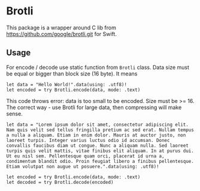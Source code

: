 # Brotli
This package is a wrapper around C lib from https://github.com/google/brotli.git for Swift.

## Usage
For encode / decode use static function from `Brotli` class.
Data size must be equal or bigger than block size (16 byte). It means
```
let data = "Hello World!".data(using: .utf8)!
let encoded = try Brotli.encode(data, mode: .text)
```
This code throws error: data is too small to be encoded. Size must be >= 16.
The correct way - use Brotli for large data, then compressing will make sense.
```
let data = "Lorem ipsum dolor sit amet, consectetur adipiscing elit. Nam quis velit sed tellus fringilla pretium ac sed erat. Nullam tempus a nulla a aliquam. Etiam in enim dolor. Mauris at auctor justo, non laoreet turpis. Integer varius luctus odio id accumsan. Donec convallis faucibus diam ut congue. Nunc a aliquam nulla. Sed laoreet turpis quis velit mattis, vitae finibus elit aliquam. In at purus dui. Ut eu nisl sem. Pellentesque quam orci, placerat id urna a, condimentum blandit odio. Proin feugiat libero a finibus pellentesque. Etiam volutpat non augue ut posuere.".data(using: .utf8)!

let encoded = try Brotli.encode(data, mode: .text)
let decoded = try Brotli.decode(encoded)
```
